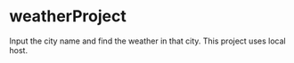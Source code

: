 # weatherProject
Input the city name and find the weather in that city. This project uses local host.
